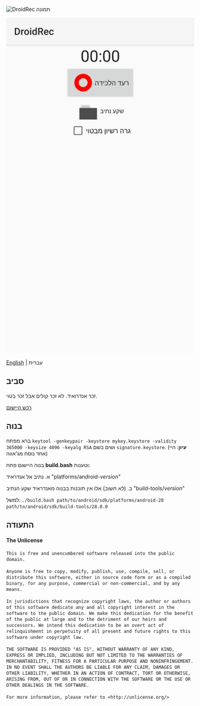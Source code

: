 ![DroidRec תמונה](https://raw.githubusercontent.com/yakovlevegor/DroidRec/main/app_icon_big.png "תמונה מיישום")

![DroidRec צילם](metadata/he/images/phoneScreenshots/1.jpg "צילם מיישום")

[English](https://github.com/yakovlevegor/DroidRec/blob/main/README.md) | עברית

## סביב
זכר אנדרואיד.
לא זכר קולים אבל זכר בטוי.

[רכש היישום](https://github.com/yakovlevegor/DroidRec/releases)

## בנוה
ברא מפתח `keytool -genkeypair -keystore mykey.keystore -validity 365000 -keysize 4096 -keyalg RSA` ושים בשם `signature.keystore`.
(**עיון**: היי אחד נוסח מג'אווה)

בנוה היישום פתח **build.bash** וטענות:

א. נתיב אל אנדראיד
"platforms/android-*version*"

ב. (*לא חשוב*) אלו אין תוכנות בבנוה מאנדראיד שקע הנתיב
"build-tools/*version*"

למשל:
`./build.bash path/to/android/sdk/platforms/android-28 path/to/android/sdk/build-tools/28.0.0`

## התעודה

#### The Unlicense
```
This is free and unencumbered software released into the public domain.

Anyone is free to copy, modify, publish, use, compile, sell, or
distribute this software, either in source code form or as a compiled
binary, for any purpose, commercial or non-commercial, and by any
means.

In jurisdictions that recognize copyright laws, the author or authors
of this software dedicate any and all copyright interest in the
software to the public domain. We make this dedication for the benefit
of the public at large and to the detriment of our heirs and
successors. We intend this dedication to be an overt act of
relinquishment in perpetuity of all present and future rights to this
software under copyright law.

THE SOFTWARE IS PROVIDED "AS IS", WITHOUT WARRANTY OF ANY KIND,
EXPRESS OR IMPLIED, INCLUDING BUT NOT LIMITED TO THE WARRANTIES OF
MERCHANTABILITY, FITNESS FOR A PARTICULAR PURPOSE AND NONINFRINGEMENT.
IN NO EVENT SHALL THE AUTHORS BE LIABLE FOR ANY CLAIM, DAMAGES OR
OTHER LIABILITY, WHETHER IN AN ACTION OF CONTRACT, TORT OR OTHERWISE,
ARISING FROM, OUT OF OR IN CONNECTION WITH THE SOFTWARE OR THE USE OR
OTHER DEALINGS IN THE SOFTWARE.

For more information, please refer to <http://unlicense.org/>
```
